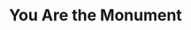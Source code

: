 ---
pid: RS126
title: You Are the Monument
location_transcription: Rittenhouse or Various popular locations (without anything)
zipcode: '19128'
outside_phl: 
neighborhood: Roxborough
age: '21'
age_range: 20-29
instagram: 
image_file_name: RS_126.jpg
proposal_transcription: Framed on pedestals scattered across an open area or in various
  locations in the city. Because the people are what makes the city, so why can't
  we be the monument?
topic: 
topic_summary: 
type: 
keywords_other: 
credit: Jess Swift
image_labels: 
twitter: itsjswift
facebook: 
permalink: "/monuments/rs126/"
layout: item-page
---